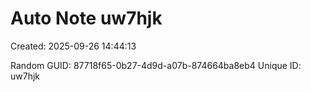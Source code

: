 ﻿# Auto Note uw7hjk
Created: 2025-09-26 14:44:13

Random GUID: 87718f65-0b27-4d9d-a07b-874664ba8eb4
Unique ID: uw7hjk
